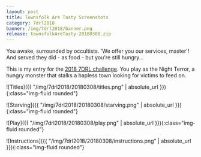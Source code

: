 ```yaml
---
layout: post
title: Townsfolk Are Tasty Screenshots
category: 7drl2018
banner: /img/7drl2018/banner.png
release: townsfolkAreTasty-20180308.zip
---
```


You awake, surrounded by occultists. 'We offer you our services, master'! And served they did - as food - but you're still hungry...

This is my entry for the [2018 7DRL challenge](https://itch.io/jam/7drl-challenge-2018). You play as the Night Terror, a hungry monster that stalks a hapless town looking for victims to feed on.

![Titles]({{ "/img/7drl2018/20180308/titles.png" | absolute_url }}){:class="img-fluid rounded"}

![Starving]({{ "/img/7drl2018/20180308/starving.png" | absolute_url }}){:class="img-fluid rounded"}

![Play]({{ "/img/7drl2018/20180308/play.png" | absolute_url }}){:class="img-fluid rounded"}

![Instructions]({{ "/img/7drl2018/20180308/instructions.png" | absolute_url }}){:class="img-fluid rounded"}




